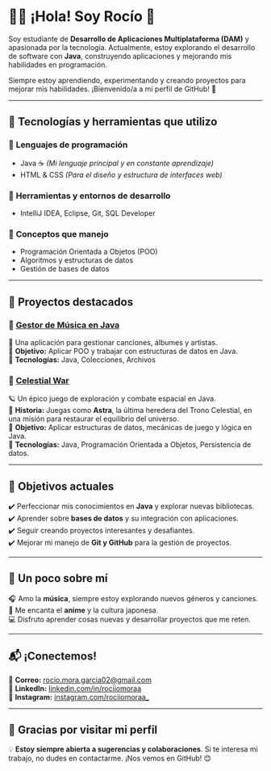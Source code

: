 # 👩‍💻 ¡Hola! Soy Rocío 🌺   

Soy estudiante de **Desarrollo de Aplicaciones Multiplataforma (DAM)** y apasionada por la tecnología. Actualmente, estoy explorando el desarrollo de software con **Java**, construyendo aplicaciones y mejorando mis habilidades en programación.  

Siempre estoy aprendiendo, experimentando y creando proyectos para mejorar mis habilidades. ¡Bienvenido/a a mi perfil de GitHub! 🚀  

---

## 🚀 Tecnologías y herramientas que utilizo  

### 📌 **Lenguajes de programación**  
- Java ☕ *(Mi lenguaje principal y en constante aprendizaje)*  
- HTML & CSS *(Para el diseño y estructura de interfaces web)*  

### 📌 **Herramientas y entornos de desarrollo**  
- IntelliJ IDEA, Eclipse, Git, SQL Developer  

### 📌 **Conceptos que manejo**  
- Programación Orientada a Objetos (POO)  
- Algoritmos y estructuras de datos  
- Gestión de bases de datos  

---

## 🌟 Proyectos destacados  

### 🎵 **[Gestor de Música en Java](https://github.com/rociiomoraa/JavaMusicApp.git)**  
🔹 Una aplicación para gestionar canciones, álbumes y artistas.  
🔹 **Objetivo:** Aplicar POO y trabajar con estructuras de datos en Java.  
🔹 **Tecnologías:** Java, Colecciones, Archivos  

### 🌌 **[Celestial War](https://github.com/rociiomoraa/CelestialWar.git)**  
🪐 Un épico juego de exploración y combate espacial en Java.  
🔹 **Historia:** Juegas como **Astra**, la última heredera del Trono Celestial, en una misión para restaurar el equilibrio del universo.  
🔹 **Objetivo:** Aplicar estructuras de datos, mecánicas de juego y lógica en Java.  
🔹 **Tecnologías:** Java, Programación Orientada a Objetos, Persistencia de datos.  

---

## 🎯 Objetivos actuales  

✔️ Perfeccionar mis conocimientos en **Java** y explorar nuevas bibliotecas.  
✔️ Aprender sobre **bases de datos** y su integración con aplicaciones.  
✔️ Seguir creando proyectos interesantes y desafiantes.  
✔️ Mejorar mi manejo de **Git y GitHub** para la gestión de proyectos.  

---

## 🎵 Un poco sobre mí  

🎧 Amo la **música**, siempre estoy explorando nuevos géneros y canciones.  
🌸 Me encanta el **anime** y la cultura japonesa.  
💻 Disfruto aprender cosas nuevas y desarrollar proyectos que me reten.  

---

## 📬 ¡Conectemos!  

📧 **Correo:** [rocio.mora.garcia02@gmail.com](mailto:rocio.mora.garcia02@gmail.com)  
🔗 **LinkedIn:** [linkedin.com/in/rociiomoraa](https://linkedin.com/in/rociiomoraa)  
📸 **Instagram:** [instagram.com/rociiomoraa_](https://www.instagram.com/rociiomoraa_)  

---

## 🚀 Gracias por visitar mi perfil  

💡 **Estoy siempre abierta a sugerencias y colaboraciones**. Si te interesa mi trabajo, no dudes en contactarme. ¡Nos vemos en GitHub! 😊  

